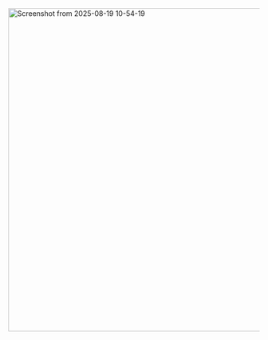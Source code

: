<img width="1067" height="648" alt="Screenshot from 2025-08-19 10-54-19" src="https://github.com/user-attachments/assets/138cb2f7-3f37-4a2a-8ebe-b2b328193280" />
